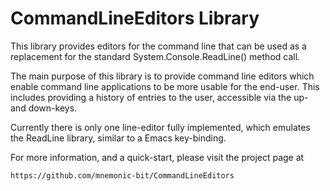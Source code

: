 
# CommandLineEditors Library

This library provides editors for the command line that can be used as a replacement
for the standard System.Console.ReadLine() method call.

The main purpose of this library is to provide command line editors which enable
command line applications to be more usable for the end-user. This includes
providing a history of entries to the user, accessible via the up- and down-keys.

Currently there is only one line-editor fully implemented, which emulates the 
ReadLine library, similar to a Emacs key-binding.

For more information, and a quick-start, please visit the project page at

    https://github.com/mnemonic-bit/CommandLineEditors
